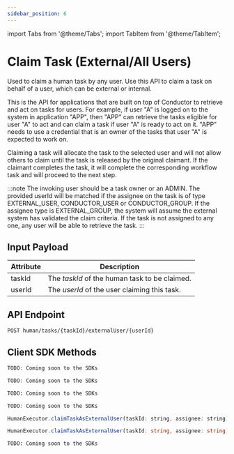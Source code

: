 ```yaml
---
sidebar_position: 6
---
```


import Tabs from '@theme/Tabs'; import TabItem from '@theme/TabItem';

# Claim Task (External/All Users)

Used to claim a human task by any user. Use this API to claim a task on behalf of a user, which can be external or
internal.

This is the API for applications that are built on top of Conductor to retrieve and act on tasks for users. For example,
if user "A" is logged on to the system in application "APP", then "APP" can retrieve the tasks eligible for user "A" to
act and can claim a task if user "A" is ready to act on it. "APP" needs to use a credential that is an owner of the
tasks that user "A" is expected to work on.

Claiming a task will allocate the task to the selected user and will not allow others to claim until the task is released
by the original claimant. If the claimant completes the task, it will complete the corresponding workflow task and will
proceed to the next step.

:::note 
The invoking user should be a task owner or an ADMIN. The provided userId will be matched if the assignee on the
task is of type EXTERNAL_USER, CONDUCTOR_USER or CONDUCTOR_GROUP. If the assignee type is EXTERNAL_GROUP, the system
will assume the external system has validated the claim criteria. If the task is not assigned to any one, any user will be able to retrieve the task. 
:::

## Input Payload

| Attribute  | Description                                                |
|------------|------------------------------------------------------------| 
| taskId     | The *taskId* of the human task to be claimed. | 
| userId     | The *userId* of the user claiming this task.               | 

## API Endpoint

```
POST human/tasks/{taskId}/externalUser/{userId}
```

## Client SDK Methods

<Tabs>
<TabItem value="Java" label="Java">

```java
TODO: Coming soon to the SDKs
```

</TabItem>
<TabItem value="Go" label="Go">

```go
TODO: Coming soon to the SDKs
```

</TabItem>
<TabItem value="Python" label="Python">

```python
TODO: Coming soon to the SDKs
```

</TabItem>
<TabItem value="CSharp" label="CSharp">

```csharp
TODO: Coming soon to the SDKs
```

</TabItem>
<TabItem value="Javascript" label="Javascript">

```javascript
HumanExecutor.claimTaskAsExternalUser(taskId: string, assignee: string)
```

</TabItem>
<TabItem value="Typescript" label="Typescript">

```typescript
HumanExecutor.claimTaskAsExternalUser(taskId: string, assignee: string)
```

</TabItem>
<TabItem value="Clojure" label="Clojure">

```clojure
TODO: Coming soon to the SDKs
```

</TabItem>
</Tabs>
